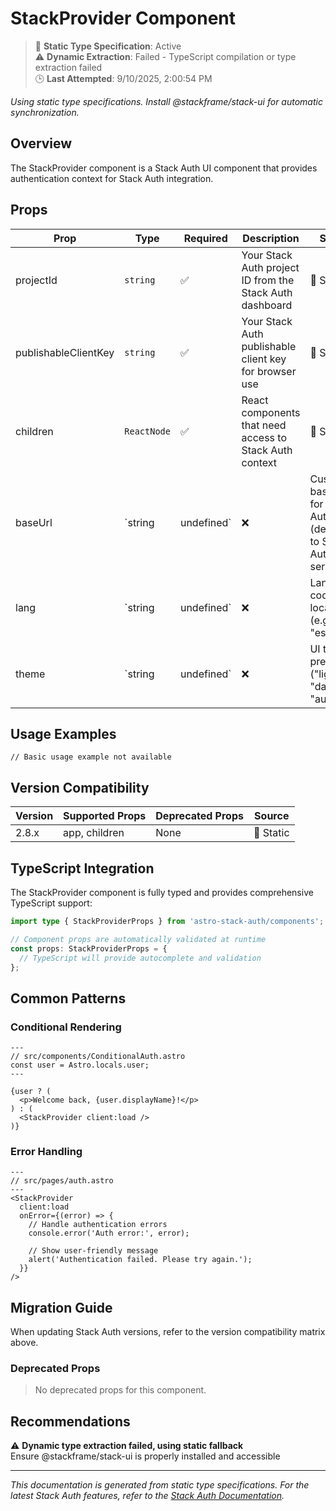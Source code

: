 # StackProvider Component

> 📝 **Static Type Specification**: Active  
> ⚠️ **Dynamic Extraction**: Failed - TypeScript compilation or type extraction failed  
> 🕒 **Last Attempted**: 9/10/2025, 2:00:54 PM

*Using static type specifications. Install @stackframe/stack-ui for automatic synchronization.*



## Overview

The StackProvider component is a Stack Auth UI component that provides authentication context for Stack Auth integration.



## Props

| Prop | Type | Required | Description | Source |
|------|------|----------|-------------|--------|
| projectId | `string` | ✅ | Your Stack Auth project ID from the Stack Auth dashboard | 📝 Static |
| publishableClientKey | `string` | ✅ | Your Stack Auth publishable client key for browser use | 📝 Static |
| children | `ReactNode` | ✅ | React components that need access to Stack Auth context | 📝 Static |
| baseUrl | `string | undefined` | ❌ | Custom base URL for Stack Auth API (defaults to Stack Auth servers) | 📝 Static |
| lang | `string | undefined` | ❌ | Language code for localization (e.g., "en", "es", "fr") | 📝 Static |
| theme | `string | undefined` | ❌ | UI theme preference ("light", "dark", "auto") | 📝 Static |

## Usage Examples

```astro
// Basic usage example not available
```

## Version Compatibility

| Version | Supported Props | Deprecated Props | Source |
|---------|-----------------|------------------|--------|
| 2.8.x | app, children | None | 📝 Static |


## TypeScript Integration

The StackProvider component is fully typed and provides comprehensive TypeScript support:

```typescript
import type { StackProviderProps } from 'astro-stack-auth/components';

// Component props are automatically validated at runtime
const props: StackProviderProps = {
  // TypeScript will provide autocomplete and validation
};
```

## Common Patterns

### Conditional Rendering

```astro
---
// src/components/ConditionalAuth.astro
const user = Astro.locals.user;
---

{user ? (
  <p>Welcome back, {user.displayName}!</p>
) : (
  <StackProvider client:load />
)}
```

### Error Handling

```astro
---
// src/pages/auth.astro
---
<StackProvider
  client:load
  onError={(error) => {
    // Handle authentication errors
    console.error('Auth error:', error);
    
    // Show user-friendly message
    alert('Authentication failed. Please try again.');
  }}
/>
```

## Migration Guide

When updating Stack Auth versions, refer to the version compatibility matrix above. 

### Deprecated Props

> No deprecated props for this component.


## Recommendations

⚠️ **Dynamic type extraction failed, using static fallback**  
Ensure @stackframe/stack-ui is properly installed and accessible



---

*This documentation is generated from static type specifications. For the latest Stack Auth features, refer to the [Stack Auth Documentation](https://docs.stack-auth.com/).*
